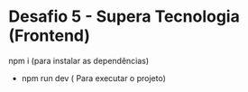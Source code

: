 # Desafio 5 - Supera Tecnologia (Frontend)


npm i (para instalar as dependências)
- npm run dev ( Para executar o projeto)
